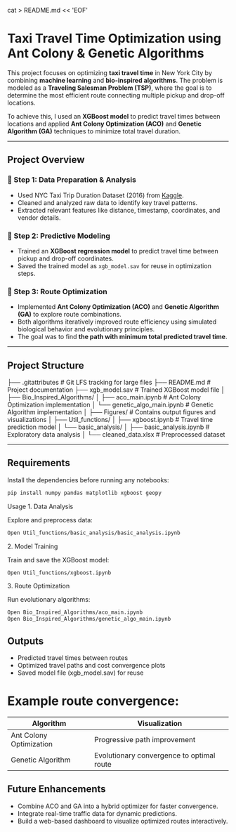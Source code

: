 cat > README.md << 'EOF'
#  Taxi Travel Time Optimization using Ant Colony & Genetic Algorithms

This project focuses on optimizing **taxi travel time** in New York City by combining **machine learning** and **bio-inspired algorithms**. The problem is modeled as a **Traveling Salesman Problem (TSP)**, where the goal is to determine the most efficient route connecting multiple pickup and drop-off locations.

To achieve this, I used an **XGBoost model** to predict travel times between locations and applied **Ant Colony Optimization (ACO)** and **Genetic Algorithm (GA)** techniques to minimize total travel duration.

---

##  Project Overview

### 🔹 Step 1: Data Preparation & Analysis
- Used NYC Taxi Trip Duration Dataset (2016) from [Kaggle](https://www.kaggle.com/c/nyc-taxi-trip-duration/data).  
- Cleaned and analyzed raw data to identify key travel patterns.  
- Extracted relevant features like distance, timestamp, coordinates, and vendor details.

### 🔹 Step 2: Predictive Modeling
- Trained an **XGBoost regression model** to predict travel time between pickup and drop-off coordinates.  
- Saved the trained model as `xgb_model.sav` for reuse in optimization steps.

### 🔹 Step 3: Route Optimization
- Implemented **Ant Colony Optimization (ACO)** and **Genetic Algorithm (GA)** to explore route combinations.
- Both algorithms iteratively improved route efficiency using simulated biological behavior and evolutionary principles.
- The goal was to find **the path with minimum total predicted travel time**.

---

##  Project Structure

├── .gitattributes # Git LFS tracking for large files
├── README.md # Project documentation
├── xgb_model.sav # Trained XGBoost model file
│
├── Bio_Inspired_Algorithms/
│ ├── aco_main.ipynb # Ant Colony Optimization implementation
│ └── genetic_algo_main.ipynb # Genetic Algorithm implementation
│
├── Figures/ # Contains output figures and visualizations
│
├── Util_functions/
│ ├── xgboost.ipynb # Travel time prediction model
│ └── basic_analysis/
│ ├── basic_analysis.ipynb # Exploratory data analysis
│ └── cleaned_data.xlsx # Preprocessed dataset


---

##  Requirements

Install the dependencies before running any notebooks:

```bash
pip install numpy pandas matplotlib xgboost geopy
```

Usage
1️. Data Analysis

Explore and preprocess data:
```bash
Open Util_functions/basic_analysis/basic_analysis.ipynb
```
2️. Model Training

Train and save the XGBoost model:
```bash
Open Util_functions/xgboost.ipynb
```
3️. Route Optimization

Run evolutionary algorithms:
```bash
Open Bio_Inspired_Algorithms/aco_main.ipynb
Open Bio_Inspired_Algorithms/genetic_algo_main.ipynb
```
## Outputs

- Predicted travel times between routes
- Optimized travel paths and cost convergence plots
- Saved model file (xgb_model.sav) for reuse

# Example route convergence:

| Algorithm               | Visualization                                |
| ----------------------- | -------------------------------------------- |
| Ant Colony Optimization |  Progressive path improvement                |
| Genetic Algorithm       |  Evolutionary convergence to optimal route   |

## Future Enhancements

- Combine ACO and GA into a hybrid optimizer for faster convergence.
- Integrate real-time traffic data for dynamic predictions.
- Build a web-based dashboard to visualize optimized routes interactively.


